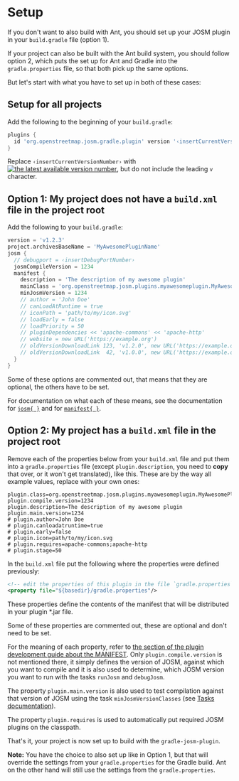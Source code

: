 # Setup

If you don't want to also build with Ant, you should set up your JOSM plugin in your `build.gradle` file (option 1).

If your project can also be built with the Ant build system, you should follow option 2, which puts the set up for Ant and Gradle into the `gradle.properties` file, so that both pick up the same options.

But let's start with what you have to set up in both of these cases:

## Setup for all projects

Add the following to the beginning of your `build.gradle`:
```gradle
plugins {
  id 'org.openstreetmap.josm.gradle.plugin' version '‹insertCurrentVersionNumber›'
}
```
Replace `‹insertCurrentVersionNumber›` with [![the latest available version number](https://img.shields.io/github/tag/floscher/gradle-josm-plugin.svg?style=flat-square&label=%20)](https://plugins.gradle.org/plugin/org.openstreetmap.josm.gradle.plugin), but do not include the leading `v` character.

## Option 1: My project does not have a `build.xml` file in the project root

Add the following to your `build.gradle`:
```gradle
version = 'v1.2.3'
project.archivesBaseName = 'MyAwesomePluginName'
josm {
  // debugport = ‹insertDebugPortNumber›
  josmCompileVersion = 1234
  manifest {
    description = 'The description of my awesome plugin'
    mainClass = 'org.openstreetmap.josm.plugins.myawesomeplugin.MyAwesomePlugin'
    minJosmVersion = 1234
    // author = 'John Doe'
    // canLoadAtRuntime = true
    // iconPath = 'path/to/my/icon.svg'
    // loadEarly = false
    // loadPriority = 50
    // pluginDependencies << 'apache-commons' << 'apache-http'
    // website = new URL('https://example.org')
    // oldVersionDownloadLink 123, 'v1.2.0', new URL('https://example.org/download/v1.2.0/MyAwesomePlugin.jar')
    // oldVersionDownloadLink  42, 'v1.0.0', new URL('https://example.org/download/v1.0.0/MyAwesomePlugin.jar')
  }
}
```
Some of these options are commented out, that means that they are optional, the others have to be set.

For documentation on what each of these means, see the documentation for [`josm{ }`](https://floscher.github.io/gradle-josm-plugin/groovydoc/current/org/openstreetmap/josm/gradle/plugin/JosmPluginExtension.html) and for [`manifest{ }`](https://floscher.github.io/gradle-josm-plugin/groovydoc/current/org/openstreetmap/josm/gradle/plugin/JosmManifest.html).



## Option 2: My project has a `build.xml` file in the project root

Remove each of the properties below from your `build.xml` file and put them into a `gradle.properties` file (except `plugin.description`, you need to **copy** that over, or it won't get translated), like this. These are by the way all example values, replace with your own ones:
```properties
plugin.class=org.openstreetmap.josm.plugins.myawesomeplugin.MyAwesomePlugin
plugin.compile.version=1234
plugin.description=The description of my awesome plugin
plugin.main.version=1234
# plugin.author=John Doe
# plugin.canloadatruntime=true
# plugin.early=false
# plugin.icon=path/to/my/icon.svg
# plugin.requires=apache-commons;apache-http
# plugin.stage=50
```
In the `build.xml` file put the following where the properties were defined previously:
```xml
<!-- edit the properties of this plugin in the file `gradle.properties` -->
<property file="${basedir}/gradle.properties"/>
```

These properties define the contents of the manifest that will be distributed in your plugin \*.jar file.

Some of these properties are commented out, these are optional and don't need to be set.

For the meaning of each property, refer to [the section of the plugin development guide about the MANIFEST](https://josm.openstreetmap.de/wiki/DevelopersGuide/DevelopingPlugins#ThemanifestfileforaJOSMplugin). Only `plugin.compile.version` is not mentioned there, it simply defines the version of JOSM, against which you want to compile and it is also used to determine, which JOSM version you want to run with the tasks `runJosm` and `debugJosm`.

The property `plugin.main.version` is also used to test compilation against that version of JOSM using the task `minJosmVersionClasses` (see [Tasks documentation](./Tasks.md)).

The property `plugin.requires` is used to automatically put required JOSM plugins on the classpath.

That's it, your project is now set up to build with the `gradle-josm-plugin`.

**Note:** You have the choice to also set up like in Option 1, but that will override the settings from your `gradle.properties` for the Gradle build. Ant on the other hand will still use the settings from the `gradle.properties`.
